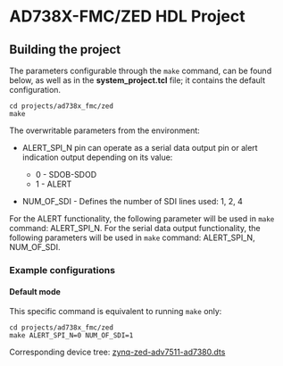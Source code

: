 # AD738X-FMC/ZED HDL Project

## Building the project

The parameters configurable through the `make` command, can be found below, as well as in the **system_project.tcl** file; it contains the default configuration.

```
cd projects/ad738x_fmc/zed
make
```

The overwritable parameters from the environment:

- ALERT_SPI_N pin can operate as a serial data output pin or alert indication output depending on its value:
   - 0 - SDOB-SDOD
   - 1 - ALERT

- NUM_OF_SDI - Defines the number of SDI lines used: 1, 2, 4

For the ALERT functionality, the following parameter will be used in `make` command: ALERT_SPI_N.
For the serial data output functionality, the following parameters will be used in `make` command: ALERT_SPI_N, NUM_OF_SDI.

### Example configurations

#### Default mode

This specific command is equivalent to running `make` only:

```
cd projects/ad738x_fmc/zed
make ALERT_SPI_N=0 NUM_OF_SDI=1
```

Corresponding device tree: [zynq-zed-adv7511-ad7380.dts](https://github.com/analogdevicesinc/linux/blob/main/arch/arm/boot/dts/xilinx/zynq-zed-adv7511-ad7380.dts)